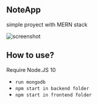 ## NoteApp

simple proyect with MERN stack

![screenshot](docs/screenshot.png)

## How to use?

Require Node.JS 10

- `run mongodb`
- `npm start in backend folder`
- `npm start in frontend folder`
